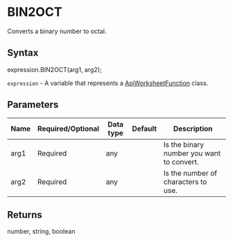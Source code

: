 # BIN2OCT

Converts a binary number to octal.

## Syntax

expression.BIN2OCT(arg1, arg2);

`expression` - A variable that represents a [ApiWorksheetFunction](../ApiWorksheetFunction.md) class.

## Parameters

| **Name** | **Required/Optional** | **Data type** | **Default** | **Description** |
| ------------- | ------------- | ------------- | ------------- | ------------- |
| arg1 | Required | any |  | Is the binary number you want to convert. |
| arg2 | Required | any |  | Is the number of characters to use. |

## Returns

number, string, boolean
